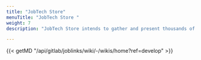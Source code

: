 ```yaml
---
title: "JobTech Store"
menuTitle: "JobTech Store "
weight: 7
description: "JobTech Store intends to gather and present thousands of digital labour market services, all in one place."

---
```


{{< getMD "/api/gitlab/joblinks/wiki/-/wikis/home?ref=develop" >}}